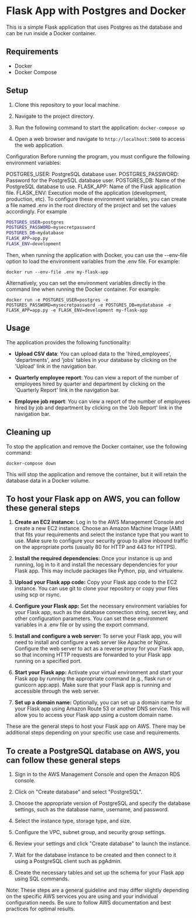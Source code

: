 
# Flask App with Postgres and Docker

This is a simple Flask application that uses Postgres as the database and can be run inside a Docker container.

## Requirements

* Docker
* Docker Compose

## Setup

1. Clone this repository to your local machine.

2. Navigate to the project directory.

3. Run the following command to start the application: `docker-compose up`

4. Open a web browser and navigate to `http://localhost:5000` to access the web application.

Configuration
Before running the program, you must configure the following environment variables:

POSTGRES_USER: PostgreSQL database user.
POSTGRES_PASSWORD: Password for the PostgreSQL database user.
POSTGRES_DB: Name of the PostgreSQL database to use.
FLASK_APP: Name of the Flask application file.
FLASK_ENV: Execution mode of the application (development, production, etc).
To configure these environment variables, you can create a file named .env in the root directory of the project and set the values accordingly. For example

```bash
POSTGRES_USER=postgres
POSTGRES_PASSWORD=mysecretpassword
POSTGRES_DB=mydatabase
FLASK_APP=app.py
FLASK_ENV=development
```

Then, when running the application with Docker, you can use the --env-file option to load the environment variables from the .env file. For example:

```docker
docker run --env-file .env my-flask-app
```

Alternatively, you can set the environment variables directly in the command line when running the Docker container. For example:

```docker
docker run -e POSTGRES_USER=postgres -e POSTGRES_PASSWORD=mysecretpassword -e POSTGRES_DB=mydatabase -e FLASK_APP=app.py -e FLASK_ENV=development my-flask-app
```

## Usage

The application provides the following functionality:

* **Upload CSV data**: You can upload data to the 'hired_employees', 'departments', and 'jobs' tables in your database by clicking on the 'Upload' link in the navigation bar.

* **Quarterly employee report**: You can view a report of the number of employees hired by quarter and department by clicking on the 'Quarterly Report' link in the navigation bar.

* **Employee job report**: You can view a report of the number of employees hired by job and department by clicking on the 'Job Report' link in the navigation bar.

## Cleaning up

To stop the application and remove the Docker container, use the following command:

```docker-compose down```

This will stop the application and remove the container, but it will retain the database data in a Docker volume.


## To host your Flask app on AWS, you can follow these general steps

1. **Create an EC2 instance:** Log in to the AWS Management Console and create a new EC2 instance. Choose an Amazon Machine Image (AMI) that fits your requirements and select the instance type that you want to use. Make sure to configure your security group to allow inbound traffic on the appropriate ports (usually 80 for HTTP and 443 for HTTPS).

2. **Install the required dependencies:** Once your instance is up and running, log in to it and install the necessary dependencies for your Flask app. This may include packages like Python, pip, and virtualenv.

3. **Upload your Flask app code:** Copy your Flask app code to the EC2 instance. You can use git to clone your repository or copy your files using scp or rsync.

4. **Configure your Flask app:** Set the necessary environment variables for your Flask app, such as the database connection string, secret key, and other configuration parameters. You can set these environment variables in a .env file or by using the export command.

5. **Install and configure a web server:** To serve your Flask app, you will need to install and configure a web server like Apache or Nginx. Configure the web server to act as a reverse proxy for your Flask app, so that incoming HTTP requests are forwarded to your Flask app running on a specified port.

6. **Start your Flask app:** Activate your virtual environment and start your Flask app by running the appropriate command (e.g., flask run or gunicorn app:app). Make sure that your Flask app is running and accessible through the web server.

7. **Set up a domain name:** Optionally, you can set up a domain name for your Flask app using Amazon Route 53 or another DNS service. This will allow you to access your Flask app using a custom domain name.

These are the general steps to host your Flask app on AWS. There may be additional steps depending on your specific use case and requirements.

## To create a PostgreSQL database on AWS, you can follow these general steps

1. Sign in to the AWS Management Console and open the Amazon RDS console.

2. Click on "Create database" and select "PostgreSQL".

3. Choose the appropriate version of PostgreSQL and specify the database settings, such as the database name, username, and password.

4. Select the instance type, storage type, and size.

5. Configure the VPC, subnet group, and security group settings.

6. Review your settings and click "Create database" to launch the instance.

7. Wait for the database instance to be created and then connect to it using a PostgreSQL client such as pgAdmin.

8. Create the necessary tables and set up the schema for your Flask app using SQL commands.

Note: These steps are a general guideline and may differ slightly depending on the specific AWS services you are using and your individual configuration needs. Be sure to follow AWS documentation and best practices for optimal results.
